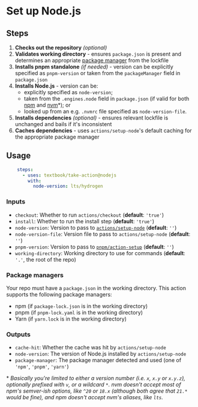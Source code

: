 # Set up Node.js



## Steps

1. **Checks out the repository** _(optional)_
2. **Validates working directory** - ensures `package.json` is present and determines an appropriate [package manager](#package-managers) from the lockfile
3. **Installs pnpm standalone** _(if needed)_ - version can be explicitly specified as `pnpm-version` or taken from the `packageManager` field in `package.json`
4. **Installs Node.js** - version can be:
   - explicitly specified as `node-version`;
   - taken from the `.engines.node` field in `package.json` (if valid for both [npm](https://docs.npmjs.com/cli/v9/configuring-npm/package-json#engines) and [nvm](https://github.com/actions/setup-node#supported-version-syntax)\*); or
   - looked up from an e.g. `.nvmrc` file specified as `node-version-file`.
5. **Installs dependencies** _(optional)_ - ensures relevant lockfile is unchanged and bails if it's inconsistent
6. **Caches dependencies** - uses `actions/setup-node`'s default caching for the appropriate package manager

## Usage

```yaml
    steps:
      - uses: textbook/take-action@nodejs
        with:
          node-version: lts/hydrogen
```

### Inputs

- `checkout`: Whether to run `actions/checkout` (**default**: `'true'`)
- `install`: Whether to run the install step (**default**: `'true'`)
- `node-version`: Version to pass to [`actions/setup-node`](https://github.com/actions/setup-node#supported-version-syntax) (**default**: `''`)
- `node-version-file`: Version file to pass to `actions/setup-node` (**default**: `''`)
- `pnpm-version`: Version to pass to [`pnpm/action-setup`](https://github.com/pnpm/action-setup#version) (**default**: `''`)
- `working-directory`: Working directory to use for commands (**default**: `'.'`, the root of the repo)

### Package managers

Your repo must have a `package.json` in the working directory. This action supports the following package managers:

- npm (if `package-lock.json` is in the working directory)
- pnpm (if `pnpm-lock.yaml` is in the working directory)
- Yarn (if `yarn.lock` is in the working directory)

### Outputs

- `cache-hit`: Whether the cache was hit by `actions/setup-node`
- `node-version`: The version of Node.js installed by `actions/setup-node`
- `package-manager`: The package manager detected and used (one of `'npm'`, `'pnpm'`, `'yarn'`)

\* _Basically you're limited to either a version number (i.e. `x`, `x.y` or `x.y.z`), optionally prefixed with `v`, or a wildcard `*`. nvm doesn't accept most of npm's semver-ish options, like `^20` or `18.x` (although both agree that `21.*` would be fine), and npm doesn't accept nvm's aliases, like `lts`._
